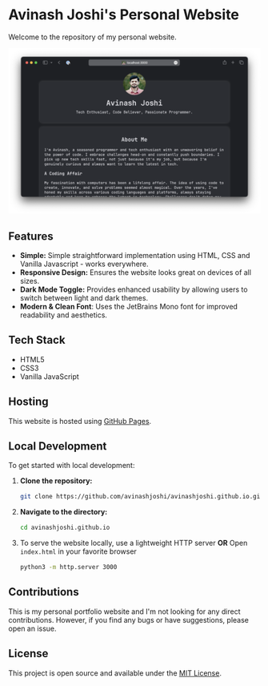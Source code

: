 # Avinash Joshi's Personal Website

Welcome to the repository of my personal website.

![Screenshot of the website](screenshot.png)

## Features

- **Simple:** Simple straightforward implementation using HTML, CSS and Vanilla Javascript - works everywhere.
- **Responsive Design:** Ensures the website looks great on devices of all sizes.
- **Dark Mode Toggle:** Provides enhanced usability by allowing users to switch between light and dark themes.
- **Modern & Clean Font**: Uses the JetBrains Mono font for improved readability and aesthetics.

## Tech Stack

- HTML5
- CSS3
- Vanilla JavaScript

## Hosting

This website is hosted using [GitHub Pages](https://pages.github.com/).

## Local Development

To get started with local development:

1. **Clone the repository:**

   ```bash
   git clone https://github.com/avinashjoshi/avinashjoshi.github.io.git

   ```

2. **Navigate to the directory:**

   ```bash
   cd avinashjoshi.github.io
   ```

3. To serve the website locally, use a lightweight HTTP server **OR** Open `index.html` in your favorite browser
   ```bash
   python3 -m http.server 3000
   ```

## Contributions

This is my personal portfolio website and I'm not looking for any direct contributions.
However, if you find any bugs or have suggestions, please open an issue.

## License

This project is open source and available under the [MIT License](LICENSE).
